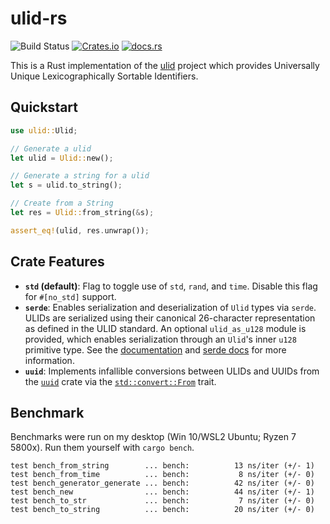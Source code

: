 # ulid-rs

![Build Status](https://github.com/dylanhart/ulid-rs/actions/workflows/ci-build.yml/badge.svg)
[![Crates.io](https://img.shields.io/crates/v/ulid.svg)](https://crates.io/crates/ulid)
[![docs.rs](https://docs.rs/ulid/badge.svg)](https://docs.rs/ulid)

This is a Rust implementation of the [ulid][ulid] project which provides
Universally Unique Lexicographically Sortable Identifiers.

[ulid]: https://github.com/ulid/spec

## Quickstart

```rust
use ulid::Ulid;

// Generate a ulid
let ulid = Ulid::new();

// Generate a string for a ulid
let s = ulid.to_string();

// Create from a String
let res = Ulid::from_string(&s);

assert_eq!(ulid, res.unwrap());
```

## Crate Features

* **`std` (default)**: Flag to toggle use of `std`, `rand`, and `time`. Disable this flag for `#[no_std]` support.
* **`serde`**: Enables serialization and deserialization of `Ulid` types via `serde`. ULIDs are serialized using their canonical 26-character representation as defined in the ULID standard. An optional `ulid_as_u128` module is provided, which enables serialization through an `Ulid`'s inner `u128` primitive type. See the [documentation][serde_mod] and [serde docs][serde_docs] for more information.
* **`uuid`**: Implements infallible conversions between ULIDs and UUIDs from the [`uuid`][uuid] crate via the [`std::convert::From`][trait_from] trait.

[serde_mod]: https://docs.rs/ulid/latest/ulid/serde/index.html
[serde_docs]: https://serde.rs/field-attrs.html#with
[uuid]: https://github.com/uuid-rs/uuid
[trait_from]: https://doc.rust-lang.org/std/convert/trait.From.html

## Benchmark

Benchmarks were run on my desktop (Win 10/WSL2 Ubuntu; Ryzen 7 5800x). Run them yourself with `cargo bench`.

```text
test bench_from_string        ... bench:          13 ns/iter (+/- 1)
test bench_from_time          ... bench:           8 ns/iter (+/- 0)
test bench_generator_generate ... bench:          42 ns/iter (+/- 0)
test bench_new                ... bench:          44 ns/iter (+/- 1)
test bench_to_str             ... bench:           7 ns/iter (+/- 0)
test bench_to_string          ... bench:          20 ns/iter (+/- 0)
```
